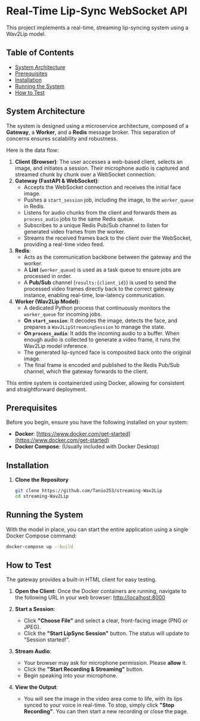 # Real-Time Lip-Sync WebSocket API

This project implements a real-time, streaming lip-syncing system using a Wav2Lip model.

## Table of Contents
* [System Architecture](#system-architecture)
* [Prerequisites](#prerequisites)
* [Installation](#installation)
* [Running the System](#running-the-system)
* [How to Test](#how-to-test)

## System Architecture
The system is designed using a microservice architecture, composed of a **Gateway**, a **Worker**, and a **Redis** message broker. This separation of concerns ensures scalability and robustness.

Here is the data flow:
1.  **Client (Browser)**: The user accesses a web-based client, selects an image, and initiates a session. Their microphone audio is captured and streamed chunk by chunk over a WebSocket connection.
2.  **Gateway (FastAPI & WebSocket)**:
    * Accepts the WebSocket connection and receives the initial face image.
    * Pushes a `start_session` job, including the image, to the `worker_queue` in Redis.
    * Listens for audio chunks from the client and forwards them as `process_audio` jobs to the same Redis queue.
    * Subscribes to a unique Redis Pub/Sub channel to listen for generated video frames from the worker.
    * Streams the received frames back to the client over the WebSocket, providing a real-time video feed.
3.  **Redis**:
    * Acts as the communication backbone between the gateway and the worker.
    * A **List** (`worker_queue`) is used as a task queue to ensure jobs are processed in order.
    * A **Pub/Sub** channel (`results:{client_id}`) is used to send the processed video frames directly back to the correct gateway instance, enabling real-time, low-latency communication.
4.  **Worker (Wav2Lip Model)**:
    * A dedicated Python process that continuously monitors the `worker_queue` for incoming jobs.
    * **On `start_session`**: It decodes the image, detects the face, and prepares a `Wav2LipStreamingSession` to manage the state.
    * **On `process_audio`**: It adds the incoming audio to a buffer. When enough audio is collected to generate a video frame, it runs the Wav2Lip model inference.
    * The generated lip-synced face is composited back onto the original image.
    * The final frame is encoded and published to the Redis Pub/Sub channel, which the gateway forwards to the client.

This entire system is containerized using Docker, allowing for consistent and straightforward deployment.

## Prerequisites
Before you begin, ensure you have the following installed on your system:
* **Docker**: [https://www.docker.com/get-started](https://www.docker.com/get-started)
* **Docker Compose**: (Usually included with Docker Desktop)

## Installation

1.  **Clone the Repository**
    ```bash
    git clone https://github.com/Tanio253/streaming-Wav2Lip
    cd streaming-Wav2Lip
    ```
    
## Running the System
With the model in place, you can start the entire application using a single Docker Compose command:

```bash
docker-compose up --build
```

## How to Test
The gateway provides a built-in HTML client for easy testing.

1.  **Open the Client**: Once the Docker containers are running, navigate to the following URL in your web browser:
    [http://localhost:8000](http://localhost:8000)

2.  **Start a Session**:
    * Click **"Choose File"** and select a clear, front-facing image (PNG or JPEG).
    * Click the **"Start LipSync Session"** button. The status will update to "Session started!".

3.  **Stream Audio**:
    * Your browser may ask for microphone permission. Please **allow** it.
    * Click the **"Start Recording & Streaming"** button.
    * Begin speaking into your microphone.

4.  **View the Output**:
    * You will see the image in the video area come to life, with its lips synced to your voice in real-time. To stop, simply click **"Stop Recording"**. You can then start a new recording or close the page.
